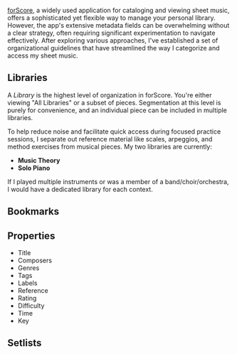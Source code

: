 [forScore](https://forscore.co/), a widely used application for cataloging and viewing sheet music, offers a sophisticated yet flexible way to manage your personal library. However, the app's extensive metadata fields can be overwhelming without a clear strategy, often requiring significant experimentation to navigate effectively. After exploring various approaches, I've established a set of organizational guidelines that have streamlined the way I categorize and access my sheet music.
## Libraries

A _Library_ is the highest level of organization in forScore. You're either viewing "All Libraries" or a subset of pieces. Segmentation at this level is purely for convenience, and an individual piece can be included in multiple libraries.

To help reduce noise and facilitate quick access during focused practice sessions, I separate out reference material like scales, arpeggios, and method exercises from musical pieces. My two libraries are currently:

- **Music Theory** 
- **Solo Piano**

If I played multiple instruments or was a member of a band/choir/orchestra, I would have a dedicated library for each context.

## Bookmarks

## Properties

- Title
- Composers
- Genres
- Tags
- Labels
- Reference
- Rating
- Difficulty
- Time
- Key
## Setlists
